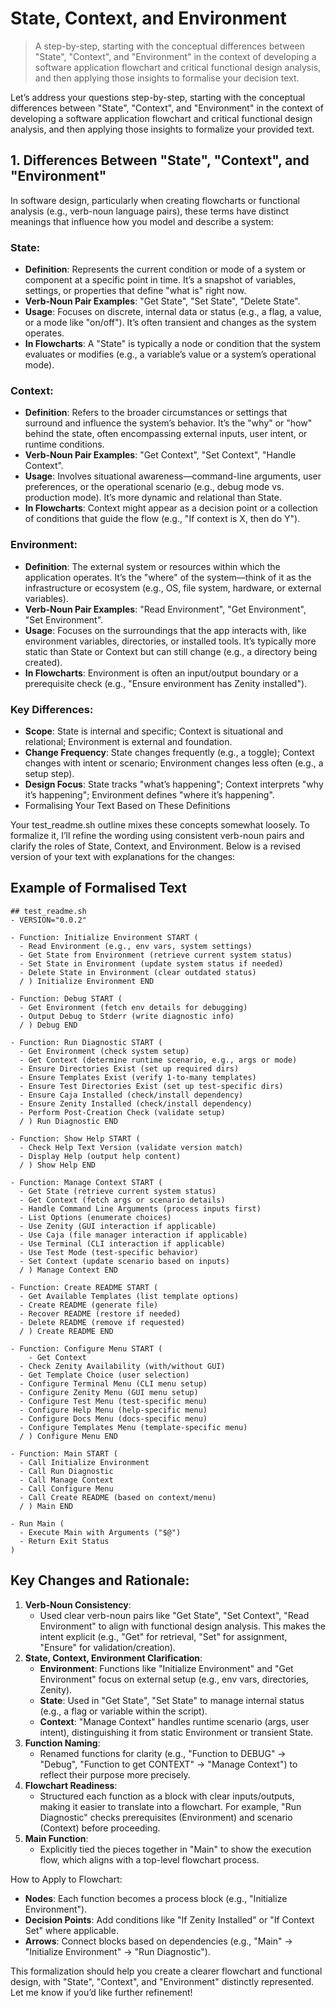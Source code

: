 # State, Context, and Environment

> A step-by-step, starting with the conceptual differences between "State", "Context", and "Environment" in the context of developing a software application flowchart and critical functional design analysis, and then applying those insights to formalise your decision text.

Let’s address your questions step-by-step, starting with the conceptual differences between "State", "Context", and "Environment" in the context of developing a software application flowchart and critical functional design analysis, and then applying those insights to formalize your provided text.

## 1. Differences Between "State", "Context", and "Environment"

In software design, particularly when creating flowcharts or functional analysis (e.g., verb-noun language pairs), these terms have distinct meanings that influence how you model and describe a system:

### **State**:

- **Definition**: Represents the current condition or mode of a system or component at a specific point in time. It’s a snapshot of variables, settings, or properties that define "what is" right now.
- **Verb-Noun Pair Examples**: "Get State", "Set State", "Delete State".
- **Usage**: Focuses on discrete, internal data or status (e.g., a flag, a value, or a mode like "on/off"). It’s often transient and changes as the system operates.
- **In Flowcharts**: A "State" is typically a node or condition that the system evaluates or modifies (e.g., a variable’s value or a system’s operational mode).

### **Context**:

- **Definition**: Refers to the broader circumstances or settings that surround and influence the system’s behavior. It’s the "why" or "how" behind the state, often encompassing external inputs, user intent, or runtime conditions.
- **Verb-Noun Pair Examples**: "Get Context", "Set Context", "Handle Context".
- **Usage**: Involves situational awareness—command-line arguments, user preferences, or the operational scenario (e.g., debug mode vs. production mode). It’s more dynamic and relational than State.
- **In Flowcharts**: Context might appear as a decision point or a collection of conditions that guide the flow (e.g., "If context is X, then do Y").

### **Environment**:

- **Definition**: The external system or resources within which the application operates. It’s the "where" of the system—think of it as the infrastructure or ecosystem (e.g., OS, file system, hardware, or external variables).
- **Verb-Noun Pair Examples**: "Read Environment", "Get Environment", "Set Environment".
- **Usage**: Focuses on the surroundings that the app interacts with, like environment variables, directories, or installed tools. It’s typically more static than State or Context but can still change (e.g., a directory being created).
- **In Flowcharts**: Environment is often an input/output boundary or a prerequisite check (e.g., "Ensure environment has Zenity installed").

### Key Differences:

- **Scope**: State is internal and specific; Context is situational and relational; Environment is external and foundation.
- **Change Frequency**: State changes frequently (e.g., a toggle); Context changes with intent or scenario; Environment changes less often (e.g., a setup step).
- **Design Focus**: State tracks "what’s happening"; Context interprets "why it’s happening"; Environment defines "where it’s happening".
- Formalising Your Text Based on These Definitions

Your test_readme.sh outline mixes these concepts somewhat loosely. To formalize it, I’ll refine the wording using consistent verb-noun pairs and clarify the roles of State, Context, and Environment. Below is a revised version of your text with explanations for the changes:

## Example of Formalised Text

```plaintext
## test_readme.sh
- VERSION="0.0.2"

- Function: Initialize Environment START (
  - Read Environment (e.g., env vars, system settings)
  - Get State from Environment (retrieve current system status)
  - Set State in Environment (update system status if needed)
  - Delete State in Environment (clear outdated status)
  / ) Initialize Environment END

- Function: Debug START (
  - Get Environment (fetch env details for debugging)
  - Output Debug to Stderr (write diagnostic info)
  / ) Debug END

- Function: Run Diagnostic START (
  - Get Environment (check system setup)
  - Get Context (determine runtime scenario, e.g., args or mode)
  - Ensure Directories Exist (set up required dirs)
  - Ensure Templates Exist (verify 1-to-many templates)
  - Ensure Test Directories Exist (set up test-specific dirs)
  - Ensure Caja Installed (check/install dependency)
  - Ensure Zenity Installed (check/install dependency)
  - Perform Post-Creation Check (validate setup)
  / ) Run Diagnostic END

- Function: Show Help START (
  - Check Help Text Version (validate version match)
  - Display Help (output help content)
  / ) Show Help END

- Function: Manage Context START (
  - Get State (retrieve current system status)
  - Get Context (fetch args or scenario details)
  - Handle Command Line Arguments (process inputs first)
  - List Options (enumerate choices)
  - Use Zenity (GUI interaction if applicable)
  - Use Caja (file manager interaction if applicable)
  - Use Terminal (CLI interaction if applicable)
  - Use Test Mode (test-specific behavior)
  - Set Context (update scenario based on inputs)
  / ) Manage Context END

- Function: Create README START (
  - Get Available Templates (list template options)
  - Create README (generate file)
  - Recover README (restore if needed)
  - Delete README (remove if requested)
  / ) Create README END

- Function: Configure Menu START (
	- Get Context
  - Check Zenity Availability (with/without GUI)
  - Get Template Choice (user selection)
  - Configure Terminal Menu (CLI menu setup)
  - Configure Zenity Menu (GUI menu setup)
  - Configure Test Menu (test-specific menu)
  - Configure Help Menu (help-specific menu)
  - Configure Docs Menu (docs-specific menu)
  - Configure Templates Menu (template-specific menu)
  / ) Configure Menu END

- Function: Main START (
  - Call Initialize Environment
  - Call Run Diagnostic
  - Call Manage Context
  - Call Configure Menu
  - Call Create README (based on context/menu)
  / ) Main END

- Run Main (
  - Execute Main with Arguments ("$@")
  - Return Exit Status
)
```

## Key Changes and Rationale:

1. **Verb-Noun Consistency**:
   - Used clear verb-noun pairs like "Get State", "Set Context", "Read Environment" to align with functional design analysis. This makes the intent explicit (e.g., "Get" for retrieval, "Set" for assignment, "Ensure" for validation/creation).
2. **State, Context, Environment Clarification**:
   - **Environment**: Functions like "Initialize Environment" and "Get Environment" focus on external setup (e.g., env vars, directories, Zenity).
   - **State**: Used in "Get State", "Set State" to manage internal status (e.g., a flag or variable within the script).
   - **Context**: "Manage Context" handles runtime scenario (args, user intent), distinguishing it from static Environment or transient State.
3. **Function Naming**:
   - Renamed functions for clarity (e.g., "Function to DEBUG" → "Debug", "Function to get CONTEXT" → "Manage Context") to reflect their purpose more precisely.
4. **Flowchart Readiness**:
   - Structured each function as a block with clear inputs/outputs, making it easier to translate into a flowchart. For example, "Run Diagnostic" checks prerequisites (Environment) and scenario (Context) before proceeding.
5. **Main Function**:
   - Explicitly tied the pieces together in "Main" to show the execution flow, which aligns with a top-level flowchart process.

How to Apply to Flowchart:

- **Nodes**: Each function becomes a process block (e.g., "Initialize Environment").
- **Decision Points**: Add conditions like "If Zenity Installed" or "If Context Set" where applicable.
- **Arrows**: Connect blocks based on dependencies (e.g., "Main" → "Initialize Environment" → "Run Diagnostic").

This formalization should help you create a clearer flowchart and functional design, with "State", "Context", and "Environment" distinctly represented. Let me know if you’d like further refinement!
